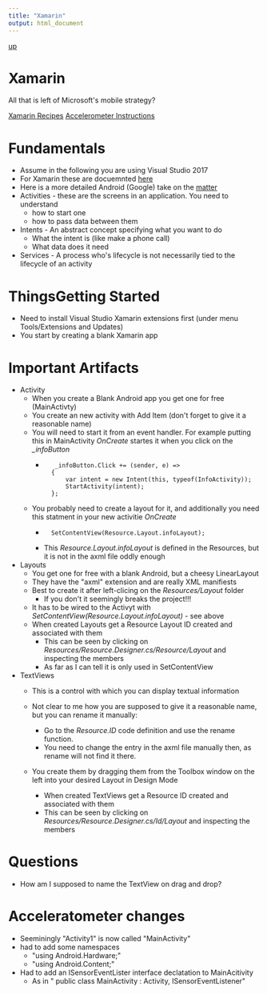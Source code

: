 ```yaml
---
title: "Xamarin"
output: html_document
---
```

[up](https://mikewise2718.github.io/markdowndocs/)

# Xamarin
All that is left of Microsoft's mobile strategy?

[Xamarin Recipes](https://github.com/xamarin/recipes)
[Accelerometer Instructions](https://developer.xamarin.com/recipes/android/os_device_resources/accelerometer/get_accelerometer_readings/)

# Fundamentals
* Assume in the following you are using Visual Studio 2017
* For Xamarin these are docuemnted [here](https://developer.xamarin.com/recipes/android/fundamentals/intent/)
* Here is a more detailed Android (Google) take on the [matter](https://developer.android.com/guide/components/fundamentals.html)
* Activities - these are the screens in an application. You need to understand 
  * how to start one
  * how to pass data between them
* Intents - An abstract concept specifying what you want to do
  * What the intent is (like make a phone call)
  * What data does it need
* Services - A process who's lifecycle is not necessarily tied to the lifecycle of an activity

# ThingsGetting Started
* Need to install Visual Studio Xamarin extensions first (under menu Tools/Extensions and Updates)
* You start by creating a blank Xamarin app

# Important Artifacts
* Activity
  * When you create a Blank Android app you get one for free (MainActivty)
  * You create an new activity with Add Item (don't forget to give it a reasonable name)
  * You will need to start it from an event handler. For example putting this in MainActivity *OnCreate* startes it when you click on the *_infoButton*
    *        _infoButton.Click += (sender, e) =>
            {
                var intent = new Intent(this, typeof(InfoActivity));
                StartActivity(intent);
            };
  * You probably need to create a layout for it, and additionally you need this statment in your new activitie *OnCreate*
    *       SetContentView(Resource.Layout.infoLayout);
    * This *Resource.Layout.infoLayout* is defined in the Resources, but it is not in the axml file oddly enough
* Layouts
  * You get one for free with a blank Android, but a cheesy LinearLayout
  * They have the "axml" extension and are really XML manifiests
  * Best to create it after left-clicing on the *Resources/Layout* folder 
    * If you don't it seemingly breaks the project!!!
  * It has to be wired to the Activyt with *SetContentView(Resource.Layout.infoLayout)* - see above
  * When created Layouts get a Resource Layout ID created and associated with them
     * This can be seen by clicking on *Resources/Resource.Designer.cs/Resource/Layout* and inspecting the members
     * As far as I can tell it is only used in SetContentView
* TextViews
  * This is a control with which you can display textual information
  * Not clear to me how you are supposed to give it a reasonable name, but you can rename it manually:
     * Go to the *Resource.ID* code definition and use the rename function.
     * You need to change the entry in the axml file manually then, as rename will not find it there.

  * You create them by dragging them from the Toolbox window on the left into your desired Layout in Design Mode
    * When created TextViews get a Resource ID created and associated with them
     * This can be seen by clicking on *Resources/Resource.Designer.cs/Id/Layout* and inspecting the members
     

# Questions
* How am I supposed to name the TextView on drag and drop?     



# Acceleratometer changes
* Seeminingly "Activity1" is now called "MainActivity"
* had to add some namespaces
  * "using Android.Hardware;"
  * "using Android.Content;"
* Had to add an ISensorEventLister interface declatation to MainAcitivity
  * As in " public class MainActivity : Activity, ISensorEventListener"